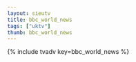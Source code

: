 ```yaml
--- 
layout: sieutv
title: bbc_world_news
tags: ["uktv"]
thumb: bbc_world_news
---
```

{% include tvadv key=bbc_world_news %}
